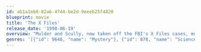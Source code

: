 ```yaml
---
id: ab1a1eb8-82a6-4744-be2d-9eeeb25f4820
blueprint: movie
title: 'The X Files'
release_date: '1998-06-19'
overview: "Mulder and Scully, now taken off the FBI's X Files cases, must find a way to fight the shadowy elements of the government to find out the truth about a conspiracy that might mean the alien colonization of Earth."
genres: '[{"id": 9648, "name": "Mystery"}, {"id": 878, "name": "Science Fiction"}, {"id": 53, "name": "Thriller"}]'
---
```

